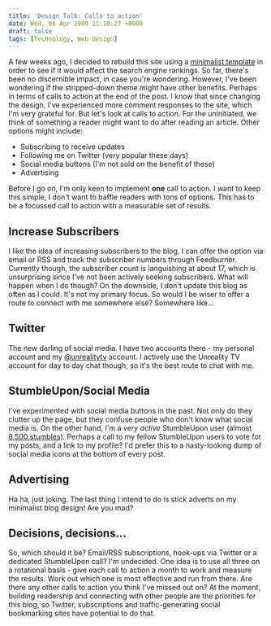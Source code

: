 ```yaml
---
title: 'Design Talk: Calls to action'
date: Wed, 08 Apr 2009 11:10:27 +0000
draft: false
tags: [Technology, Web Design]
---
```


A few weeks ago, I decided to rebuild this site using a [minimalist template](http://gerardmcgarry.com/blog/a-minimalist-drupal-theme-anyone) in order to see if it would affect the search engine rankings. So far, there's been no discernible impact, in case you're wondering. However, I've been wondering if the stripped-down theme might have other benefits. Perhaps in terms of calls to action at the end of the post. I know that since changing the design, I've experienced more comment responses to the site, which I'm very grateful for. But let's look at calls to action. For the uninitiated, we think of something a reader might want to do after reading an article. Other options might include:

*   Subscribing to receive updates
*   Following me on Twitter (very popular these days)
*   Social media buttons (I'm not sold on the benefit of these)
*   Advertising

Before I go on, I'm only keen to implement **one** call to action. I want to keep this simple, I don't want to baffle readers with tons of options. This has to be a focussed call to action with a measurable set of results.

Increase Subscribers
--------------------

I like the idea of increasing subscribers to the blog. I can offer the option via email or RSS and track the subscriber numbers through Feedburner. Currently though, the subscriber count is languishing at about 17, which is unsurprising since I've not been actively seeking subscribers. What will happen when I do though? On the downside, I don't update this blog as often as I could. It's not my primary focus. So would I be wiser to offer a route to connect with me somewhere else? Somewhere like...

Twitter
-------

The new darling of social media. I have two accounts there - my personal account and my [@unrealitytv](http://twitter.com/unrealitytv) account. I actively use the Unreality TV account for day to day chat though, so it's the best route to chat with me.

StumbleUpon/Social Media
------------------------

I've experimented with social media buttons in the past. Not only do they clutter up the page, but they confuse people who don't know what social media is. On the other hand, I'm a _very active_ StumbleUpon user (almost [8,500 stumbles](http://gerardmcgarry.stumbleupon.com/)). Perhaps a call to my fellow StumbleUpon users to vote for my posts, and a link to my profile? I'd prefer this to a nasty-looking dump of social media icons at the bottom of every post.

Advertising
-----------

Ha ha, just joking. The last thing I intend to do is stick adverts on my minimalist blog design! Are you mad?

Decisions, decisions...
-----------------------

So, which should it be? Email/RSS subscriptions, hook-ups via Twitter or a dedicated StumbleUpon call? I'm undecided. One idea is to use all three on a rotational basis - give each call to action a month to work and measure the results. Work out which one is most effective and run from there. Are there any other calls to action you think I've missed out on? At the moment, building readership and connecting with other people are the priorities for this blog, so Twitter, subscriptions and traffic-generating social bookmarking sites have potential to do that.